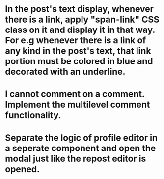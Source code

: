 # In the post's text display, whenever there is a link, apply "span-link" CSS class on it and display it in that way. For e.g whenever there is a link of any kind in the post's text, that link portion must be colored in blue and decorated with an underline.
# I cannot comment on a comment. Implement the multilevel comment functionality.
# Separate the logic of profile editor in a seperate component and open the modal just like the repost editor is opened.